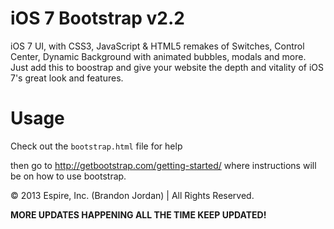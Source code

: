 iOS 7 Bootstrap v2.2
==============

iOS 7 UI, with CSS3, JavaScript & HTML5 remakes of Switches, Control Center, Dynamic Background with animated bubbles, modals and more.
Just add this to boostrap and give your website the depth and vitality of iOS 7's great look and features.

Usage
==============

Check out the `bootstrap.html` file for help

then go to http://getbootstrap.com/getting-started/ where instructions will be on how to use bootstrap.

&copy; 2013 Espire, Inc. (Brandon Jordan) | All Rights Reserved.

<b>MORE UPDATES HAPPENING ALL THE TIME KEEP UPDATED!</b>

